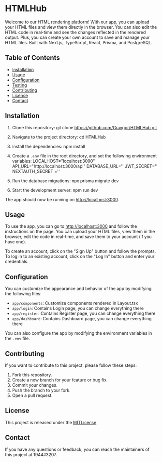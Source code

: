 # HTMLHub

Welcome to our HTML rendering platform! With our app, you can upload your HTML files and view them directly in the browser. You can also edit the HTML code in real-time and see the changes reflected in the rendered output. Plus, you can create your own account to save and manage your HTML files. Built with Next.js, TypeScript, React, Prisma, and PostgreSQL.

## Table of Contents

- [Installation](#installation)
- [Usage](#usage)
- [Configuration](#configuration)
- [Testing](#testing)
- [Contributing](#contributing)
- [License](#license)
- [Contact](#contact)

## Installation

1. Clone this repository: git clone https://github.com/Gravgor/HTMLHub.git

2. Navigate to the project directory: cd HTMLHub

3. Install the dependencies: npm install

4. Create a `.env` file in the root directory, and set the following environment variables: 
LOCALHOST="localhost:3000"
API_URL="http://localhost:3000/api"
DATABASE_URL=''
JWT_SECRET=''
NEXTAUTH_SECRET =''

5. Run the database migrations: npx prisma migrate dev

6. Start the development server: npm run dev

The app should now be running on [http://localhost:3000](http://localhost:3000).

## Usage

To use the app, you can go to [http://localhost:3000](http://localhost:3000) and follow the instructions on the page. You can upload your HTML files, view them in the browser, edit the code in real-time, and save them to your account (if you have one).

To create an account, click on the "Sign Up" button and follow the prompts. To log in to an existing account, click on the "Log In" button and enter your credentials.

## Configuration

You can customize the appearance and behavior of the app by modifying the following files:

- `app/components`: Customize components rendered in Layout.tsx
- `app/login`: Contains Login page, you can change everything there
- `app/register`: Contains Register page, you can change everything there
- `app/dashboard`: Contains Dashboard page, you can change everything there


You can also configure the app by modifying the environment variables in the `.env` file.

## Contributing

If you want to contribute to this project, please follow these steps:

1. Fork this repository.
2. Create a new branch for your feature or bug fix.
3. Commit your changes.
4. Push the branch to your fork.
5. Open a pull request.

## License

This project is released under the [MITLicense](https://opensource.org/licenses/MIT).

## Contact

If you have any questions or feedback, you can reach the maintainers of this project at 1944#3207.

